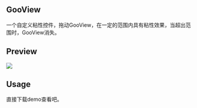 ## GooView
一个自定义粘性控件，拖动GooView，在一定的范围内具有粘性效果，当超出范围时，GooView消失。

## Preview
![](https://github.com/smartbetter/GooView/Preview.gif)

## Usage
直接下载demo查看吧。
